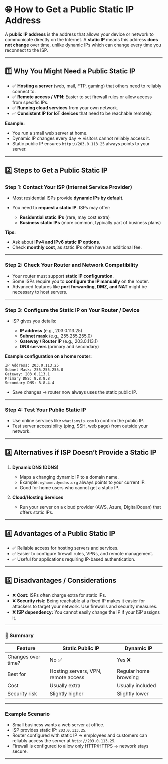 
# 🌐 How to Get a Public Static IP Address

A **public IP address** is the address that allows your device or network to communicate directly on the Internet. A **static IP** means this address **does not change** over time, unlike dynamic IPs which can change every time you reconnect to the ISP.

---

## 1️⃣ Why You Might Need a Public Static IP

* ✅ **Hosting a server** (web, mail, FTP, gaming) that others need to reliably connect to.
* ✅ **Remote access / VPN**: Easier to set firewall rules or allow access from specific IPs.
* ✅ **Running cloud services** from your own network.
* ✅ **Consistent IP for IoT devices** that need to be reachable remotely.

**Example:**

* You run a small web server at home.
* Dynamic IP changes every day → visitors cannot reliably access it.
* Static public IP ensures `http://203.0.113.25` always points to your server.

---

## 2️⃣ Steps to Get a Public Static IP

### Step 1: Contact Your ISP (Internet Service Provider)

* Most residential ISPs provide **dynamic IPs by default**.
* You need to **request a static IP**. ISPs may offer:

  * **Residential static IPs** (rare, may cost extra)
  * **Business static IPs** (more common, typically part of business plans)

**Tips:**

* Ask about **IPv4 and IPv6 static IP options**.
* Check **monthly cost**, as static IPs often have an additional fee.

---

### Step 2: Check Your Router and Network Compatibility

* Your router must support **static IP configuration**.
* Some ISPs require you to **configure the IP manually** on the router.
* Advanced features like **port forwarding, DMZ, and NAT** might be necessary to host servers.

---

### Step 3: Configure the Static IP on Your Router / Device

* ISP gives you details:

  * **IP address** (e.g., 203.0.113.25)
  * **Subnet mask** (e.g., 255.255.255.0)
  * **Gateway / Router IP** (e.g., 203.0.113.1)
  * **DNS servers** (primary and secondary)

**Example configuration on a home router:**

```
IP Address: 203.0.113.25
Subnet Mask: 255.255.255.0
Gateway: 203.0.113.1
Primary DNS: 8.8.8.8
Secondary DNS: 8.8.4.4
```

* Save changes → router now always uses the static public IP.

---

### Step 4: Test Your Public Static IP

* Use online services like `whatismyip.com` to confirm the public IP.
* Test server accessibility (ping, SSH, web page) from outside your network.

---

## 3️⃣ Alternatives if ISP Doesn’t Provide a Static IP

1. **Dynamic DNS (DDNS)**

   * Maps a changing dynamic IP to a domain name.
   * Example: `myhome.dyndns.org` always points to your current IP.
   * Good for home users who cannot get a static IP.

2. **Cloud/Hosting Services**

   * Run your server on a cloud provider (AWS, Azure, DigitalOcean) that offers static IPs.

---

## 4️⃣ Advantages of a Public Static IP

* ✅ Reliable access for hosting servers and services.
* ✅ Easier to configure firewall rules, VPNs, and remote management.
* ✅ Useful for applications requiring IP-based authentication.

---

## 5️⃣ Disadvantages / Considerations

* ❌ **Cost:** ISPs often charge extra for static IPs.
* ❌ **Security risk:** Being reachable at a fixed IP makes it easier for attackers to target your network. Use firewalls and security measures.
* ❌ **ISP dependency:** You cannot easily change the IP if your ISP assigns it.

---

### 🔹 Summary

| Feature            | Static Public IP                    | Dynamic IP            |
| ------------------ | ----------------------------------- | --------------------- |
| Changes over time? | No ✅                                | Yes ❌                 |
| Best for           | Hosting servers, VPN, remote access | Regular home browsing |
| Cost               | Usually extra                       | Usually included      |
| Security risk      | Slightly higher                     | Slightly lower        |

---

### Example Scenario

* Small business wants a web server at office.
* ISP provides static IP: `203.0.113.25`.
* Router configured with static IP → employees and customers can reliably access the server at `http://203.0.113.25`.
* Firewall is configured to allow only HTTP/HTTPS → network stays secure.

---
